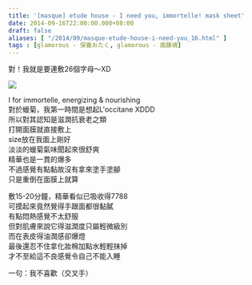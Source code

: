 ```yaml
---
title: '[masque] etude house - I need you, immortelle! mask sheet'
date: 2014-09-16T22:00:00.000+08:00
draft: false
aliases: [ "/2014/09/masque-etude-house-i-need-you_16.html" ]
tags : [glamorous - 保養おたく, glamorous - 面膜魂]
---
```


對！我就是要連敷26個字母～XD  

[![](https://1.bp.blogspot.com/-hDDW4KX9Kws/XExte9-DQNI/AAAAAAAAG6w/A7fiy-H6SKc1fz3qLB9leX_5XwFuZrWIwCLcBGAs/s640/14905839962_edf74b660e_z.jpg)](https://1.bp.blogspot.com/-hDDW4KX9Kws/XExte9-DQNI/AAAAAAAAG6w/A7fiy-H6SKc1fz3qLB9leX_5XwFuZrWIwCLcBGAs/s1600/14905839962_edf74b660e_z.jpg)

I for immortelle, energizing & nourishing  
對於蠟菊，我第一時間是想起L'occitane XDDD  
所以對其認知是滋潤抗衰老之類  
打開面膜就直接敷上  
size放在我面上剛好  
淡淡的蠟菊氣味聞起來很舒爽  
精華也是一貫的爆多  
不過感覺有點黏故沒有拿來塗手塗腳  
只是重倒在面膜上就算  
  
敷15-20分鐘，精華看似已吸收得7788  
可摸起來竟然覺得手跟面都很黏膩  
有點悶熱感覺不太舒服  
但對肌膚來說它得滋潤度只屬輕微級別  
而在表皮得油潤感卻爆燈  
最後還忍不住拿化妝棉加點水輕輕抹掉  
才不至給這不良感覺令自己不能入睡  
  
一句：我不喜歡（交叉手）
